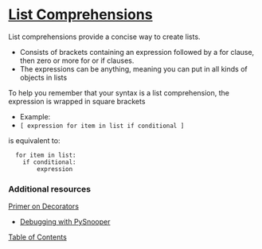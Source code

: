 # [List Comprehensions](https://www.pythonforbeginners.com/basics/list-comprehensions-in-python)

List comprehensions provide a concise way to create lists.
- Consists of brackets containing an expression followed by a for clause, then zero or more for or if clauses.
- The expressions can be anything, meaning you can put in all kinds of objects in lists

To help you remember that your syntax is a list comprehension, the expression is wrapped in square brackets
- Example:
- `[ expression for item in list if conditional ]` 

is equivalent to:
```
  for item in list:
    if conditional:
        expression
```


### Additional resources

[Primer on Decorators](https://realpython.com/primer-on-python-decorators/)
- [Debugging with PySnooper](https://www.pythonpodcast.com/pysnooper-python-debugging-episode-241/)

[Table of Contents](../README.md)
